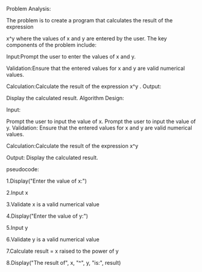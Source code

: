 Problem Analysis:

The problem is to create a program that calculates the result of the expression

x^y where the values of x and y are entered by the user. The key components of the problem include:

Input:Prompt the user to enter the values of x and y.

Validation:Ensure that the entered values for x and y are valid numerical values.

Calculation:Calculate the result of the expression x^y . Output:

Display the calculated result. Algorithm Design:

Input:

Prompt the user to input the value of x. Prompt the user to input the value of y. Validation: Ensure that the entered values for x and y are valid numerical values.

Calculation:Calculate the result of the expression x^y

Output: Display the calculated result.

pseudocode:

1.Display("Enter the value of x:")

2.Input x

3.Validate x is a valid numerical value

4.Display("Enter the value of y:")

5.Input y

6.Validate y is a valid numerical value

7.Calculate result = x raised to the power of y

8.Display("The result of", x, "^", y, "is:", result)
